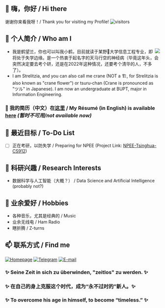 ## 👋 嗨，你好 / Hi there
谢谢你来看我呀！/ Thank you for visiting my Profile! ![visitors](https://visitor-badge.glitch.me/badge?page_id=crane22.crane22)  
## 🦩 个人简介 / Who am I
  
<img align="right" src="https://github-readme-stats.vercel.app/api?username=crane22&show_icons=true&theme=prussian"/>
  
 - 我是鹤望兰，你也可以叫我小鹤，目前就读于某野🐓️大学信息工程专业，即将处于失学边缘。是一个热衷于起名字的天马行空的神经病（毕竟这年头，会突然决定要去考个研，还是在2022年这种情况，还要考个清华的人，不多了）。  
 - I am Strelitzia, and you can also call me crane (NOT a 🏗️, for Strelitzia is also known as "crane flower") or tsuru-chan (Crane is pronounced as "ツル" in Japanese). I am now an undergraduate at BUPT, major in Information Engineering.   
### 📄 我的简历（中文）在[这里]() / My Résumé (in English) is available [here]() *(暂时不可用/not available now)*  
## 🔭 最近目标 / To-Do List
 - [ ] 正在考研，以防失学 / Preparing for NPEE (Project Link: [NPEE-Tsinghua-CS912](https://github.com/crane22/NPEE-Tsinghua-CS912))  
## 🌱 科研兴趣 / Research Interests
 - 数据科学与人工智能（大概？） / Data Science and Artificial Intelligence (probably not?)
<!---
## 🏢 开源贡献 / Contributions
--->
## 💞️ 业余爱好 / Hobbies
 - 各种音乐，尤其是经典的 / Music
 - 业余无线电 / Ham Radio
 - 瞎折腾 / Z-turns
## 📫 联系方式 / Find me
[![Homepage](https://img.shields.io/badge/Blog-crane.moe-2b3388?style=for-the-badge&logo=netlify&logoColor=white)](https://crane.moe)
[![Telegram](https://img.shields.io/badge/Telegram-@crane22-2ca5e0?style=for-the-badge&logo=telegram&logoColor=white)](https://t.me/crane22)
[![E-mail](https://img.shields.io/badge/EMail-i@crane.moe-0078D4?style=for-the-badge&logo=mail.ru&logoColor=white)](mailto:i@crane.moe)

### ✨ Seine Zeit in sich zu überwinden, "zeitlos" zu werden. ✨
### ✨ 在自己的身上克服这个时代，成为“永不过时的”新人。✨
### ✨ To overcome his age in himself, to become “timeless.” ✨

<!---
- 👋 Hi, I’m @crane22
- 👀 I’m interested in ...
- 🌱 I’m currently learning ...
- 💞️ I’m looking to collaborate on ...
- 📫 How to reach me ...
--->

<!---
crane22/crane22 is a ✨ special ✨ repository because its `README.md` (this file) appears on your GitHub profile.
You can click the Preview link to take a look at your changes.
--->
